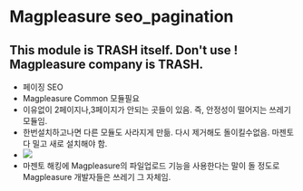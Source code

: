 # Magpleasure seo_pagination
## This module is TRASH itself. Don't use ! Magpleasure company is TRASH.
- 페이징 SEO
- Magpleasure Common 모듈필요
- 이유없이 2페이지나,3페이지가 안되는 곳들이 있음. 즉, 안정성이 떨어지는 쓰레기 모듈임.
- 한번설치하고나면 다른 모듈도 사라지게 만듦. 다시 제거해도 돌이킬수없음. 마젠토 다 밀고 새로 설치해야 함.
- ![](https://i.ibb.co/mHJrSZx/a.png)
- 마젠토 해킹에 Magpleasure의 파일업로드 기능을 사용한다는 말이 돌 정도로 Magpleasure 개발자들은 쓰레기 그 자체임.

